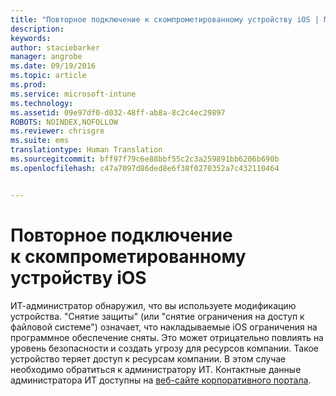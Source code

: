 ```yaml
---
title: "Повторное подключение к скомпрометированному устройству iOS | Microsoft Intune"
description: 
keywords: 
author: staciebarker
manager: angrobe
ms.date: 09/19/2016
ms.topic: article
ms.prod: 
ms.service: microsoft-intune
ms.technology: 
ms.assetid: 09e97df0-d032-48ff-ab8a-8c2c4ec29897
ROBOTS: NOINDEX,NOFOLLOW
ms.reviewer: chrisgre
ms.suite: ems
translationtype: Human Translation
ms.sourcegitcommit: bff97f79c6e88bbf55c2c3a259891bb6206b690b
ms.openlocfilehash: c47a7097d86ded8e6f38f0270352a7c432110464


---
```


# Повторное подключение к скомпрометированному устройству iOS
ИТ-администратор обнаружил, что вы используете модификацию устройства. "Снятие защиты" (или "снятие ограничения на доступ к файловой системе") означает, что накладываемые iOS ограничения на программное обеспечение сняты. Это может отрицательно повлиять на уровень безопасности и создать угрозу для ресурсов компании. Такое устройство теряет доступ к ресурсам компании. В этом случае необходимо обратиться к администратору ИТ. Контактные данные администратора ИТ доступны на [веб-сайте корпоративного портала](http://portal.manage.microsoft.com).



<!--HONumber=Sep16_HO3-->


